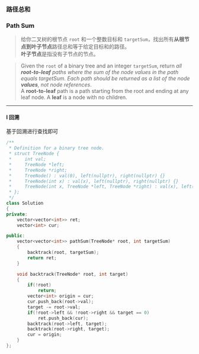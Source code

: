 ### 路径总和
### Path Sum

> 给你二叉树的根节点 `root` 和一个整数目标和 `targetSum`，找出所有**从根节点到叶子节点**路径总和等于给定目标和的路径。  
> **叶子节点**是指没有子节点的节点。  

> Given the `root` of a binary tree and an integer `targetSum`, return *all **root-to-leaf** paths where the sum of the node values in the path equals targetSum. Each path should be returned as a list of the node **values**, not node references*.  
> A **root-to-leaf** path is a path starting from the root and ending at any leaf node. A **leaf** is a node with no children.  

----------

#### I 回溯

基于回溯进行查找即可  

```cpp
/**
 * Definition for a binary tree node.
 * struct TreeNode {
 *     int val;
 *     TreeNode *left;
 *     TreeNode *right;
 *     TreeNode() : val(0), left(nullptr), right(nullptr) {}
 *     TreeNode(int x) : val(x), left(nullptr), right(nullptr) {}
 *     TreeNode(int x, TreeNode *left, TreeNode *right) : val(x), left(left), right(right) {}
 * };
 */
class Solution 
{
private:
    vector<vector<int>> ret;
    vector<int> cur;

public:
    vector<vector<int>> pathSum(TreeNode* root, int targetSum) 
    {
        backtrack(root, targetSum);
        return ret;
    }

    void backtrack(TreeNode* root, int target)
    {
        if(!root)
            return;
        vector<int> origin = cur;
        cur.push_back(root->val);
        target -= root->val;
        if(!root->left && !root->right && target == 0)
            ret.push_back(cur);
        backtrack(root->left, target);
        backtrack(root->right, target);
        cur = origin;
    }
};
```
